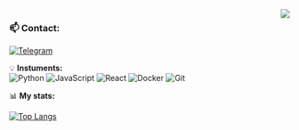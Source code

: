 <img align="right" src="https://visitor-badge.laobi.icu/badge?page_id=nastuh.nastuh" />



### 📫 **Contact:**  
[![Telegram](https://img.shields.io/badge/-Telegram-26A5E4?logo=telegram&logoColor=white)](https://t.me/di9star) 


💡 **Instuments:**  
![Python](https://img.shields.io/badge/-Python-3776AB?logo=python&logoColor=white)
![JavaScript](https://img.shields.io/badge/-JavaScript-F7DF1E?logo=javascript&logoColor=black)
![React](https://img.shields.io/badge/-React-61DAFB?logo=react&logoColor=black)
![Docker](https://img.shields.io/badge/-Docker-2496ED?logo=docker&logoColor=white)
![Git](https://img.shields.io/badge/-Git-F05032?logo=git&logoColor=white)


📊 **My stats:**  

[![Top Langs](https://github-readme-stats.vercel.app/api/top-langs/?username=nastuh&layout=compact&theme=radical)](https://github.com/nastuh)

